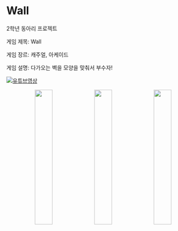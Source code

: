 # Wall
2학년 동아리 프로젝트

게임 제목: Wall

게임 장르: 캐주얼, 아케이드

게임 설명: 다가오는 벽을 모양을 맞춰서 부수자!

[![유튜브영상](https://user-images.githubusercontent.com/101493216/214756327-e756c30b-b29b-4fb7-ba71-0c4f1a53cb73.png)](https://www.youtube.com/watch?v=b2UTtslOV8k)
 
 <p align="center">
<img width="30%" src="https://user-images.githubusercontent.com/101493216/214879833-4f017f7c-7071-4e58-960d-1899838be816.png"/>
<img width="30%" src="https://user-images.githubusercontent.com/101493216/214879847-759d64b0-760b-4865-a220-3d0db5bdaa30.png"/>
<img width="30%" src="https://user-images.githubusercontent.com/101493216/214879851-f5e0b6b8-309f-4e84-8439-a541256ed6ee.png"/>
<figcaption align="center">

